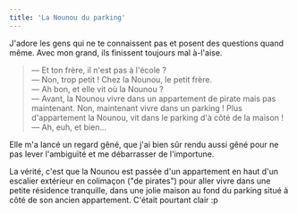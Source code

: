 ```yaml
---
title: 'La Nounou du parking'
---
```


J'adore les gens qui ne te connaissent pas et posent des questions quand même. Avec mon grand, ils finissent toujours mal à-l'aise.

> — Et ton frère, il n'est pas à l'école ?  
> — Non, trop petit ! Chez la Nounou, le petit frère.  
> — Ah bon, et elle vit où la Nounou ?  
> — Avant, la Nounou vivre dans un appartement de pirate mais pas maintenant. Non, maintenant vivre dans un parking ! Plus d'appartement la Nounou, vit dans le parking d'à côté de la maison !  
> — Ah, euh, et bien...

Elle m'a lancé un regard gêné, que j'ai bien sûr rendu aussi gêné pour ne pas lever l'ambiguïté et me débarrasser de l'importune.

La vérité, c'est que la Nounou est passée d'un appartement en haut d'un escalier extérieur en colimaçon ("de pirates") pour aller vivre dans une petite résidence tranquille, dans une jolie maison au fond du parking situé à côté de son ancien appartement. C'était pourtant clair :p
